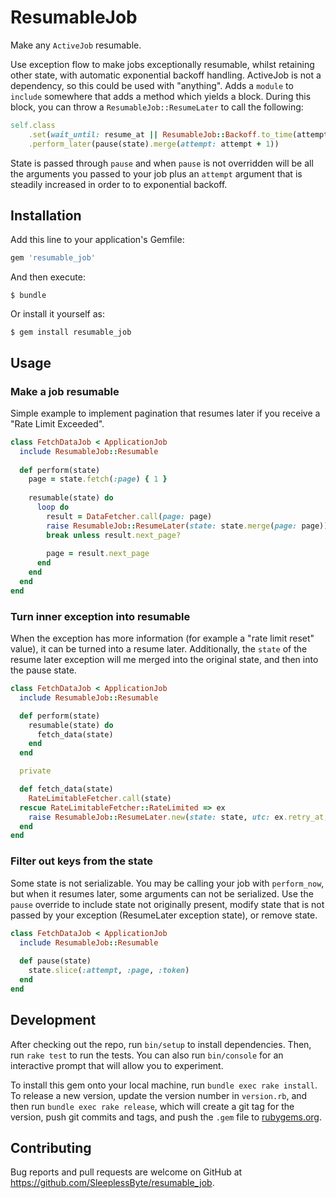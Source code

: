 # ResumableJob

Make any `ActiveJob` resumable.

Use exception flow to make jobs exceptionally resumable, whilst retaining other state, with automatic exponential
backoff handling. ActiveJob is not a dependency, so this could be used with "anything". Adds a `module` to `include`
somewhere that adds a method which yields a block. During this block, you can throw a `ResumableJob::ResumeLater` to 
call the following:

```Ruby
self.class
    .set(wait_until: resume_at || ResumableJob::Backoff.to_time(attempt))
    .perform_later(pause(state).merge(attempt: attempt + 1))
````

State is passed through `pause` and when `pause` is not overridden will be all the arguments you passed to your job plus
an `attempt` argument that is steadily increased in order to to exponential backoff.

## Installation

Add this line to your application's Gemfile:

```ruby
gem 'resumable_job'
```

And then execute:

    $ bundle

Or install it yourself as:

    $ gem install resumable_job

## Usage

### Make a job resumable

Simple example to implement pagination that resumes later if you receive a "Rate Limit Exceeded".

```Ruby
class FetchDataJob < ApplicationJob
  include ResumableJob::Resumable
  
  def perform(state)
    page = state.fetch(:page) { 1 }
    
    resumable(state) do
      loop do
        result = DataFetcher.call(page: page)
        raise ResumableJob::ResumeLater(state: state.merge(page: page)) if result.status == 429
        break unless result.next_page?
          
        page = result.next_page
      end
    end
  end
end
```

### Turn inner exception into resumable

When the exception has more information (for example a "rate limit reset" value), it can be turned into a resume later.
Additionally, the `state` of the resume later exception will me merged into the original state, and then into the pause
state.
 

```Ruby
class FetchDataJob < ApplicationJob
  include ResumableJob::Resumable

  def perform(state)
    resumable(state) do
      fetch_data(state)
    end
  end

  private

  def fetch_data(state)
    RateLimitableFetcher.call(state)
  rescue RateLimitableFetcher::RateLimited => ex
    raise ResumableJob::ResumeLater.new(state: state, utc: ex.retry_at, message: ex.message)
  end
end
```

### Filter out keys from the state
Some state is not serializable. You may be calling your job with `perform_now`, but when it resumes later, some
arguments can not be serialized. Use the `pause` override to include state not originally present, modify state that is
not passed by your exception (ResumeLater exception state), or remove state. 

```Ruby
class FetchDataJob < ApplicationJob
  include ResumableJob::Resumable
  
  def pause(state)
    state.slice(:attempt, :page, :token)
  end
end
```
  
## Development

After checking out the repo, run `bin/setup` to install dependencies. Then, run `rake test` to run the tests. You can
also run `bin/console` for an interactive prompt that will allow you to experiment.

To install this gem onto your local machine, run `bundle exec rake install`. To release a new version, update the
version number in `version.rb`, and then run `bundle exec rake release`, which will create a git tag for the version,
push git commits and tags, and push the `.gem` file to [rubygems.org](https://rubygems.org).

## Contributing

Bug reports and pull requests are welcome on GitHub at https://github.com/SleeplessByte/resumable_job.
